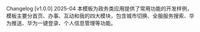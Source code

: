 Changelog
[v1.0.0] 2025-04
本模板为政务类应用提供了常用功能的开发样例，模板主要分首页、办事、互动和我的四大模块，包含城市切换、全服服务搜索、华为推送、华为一键登录、个人信息管理等功能。